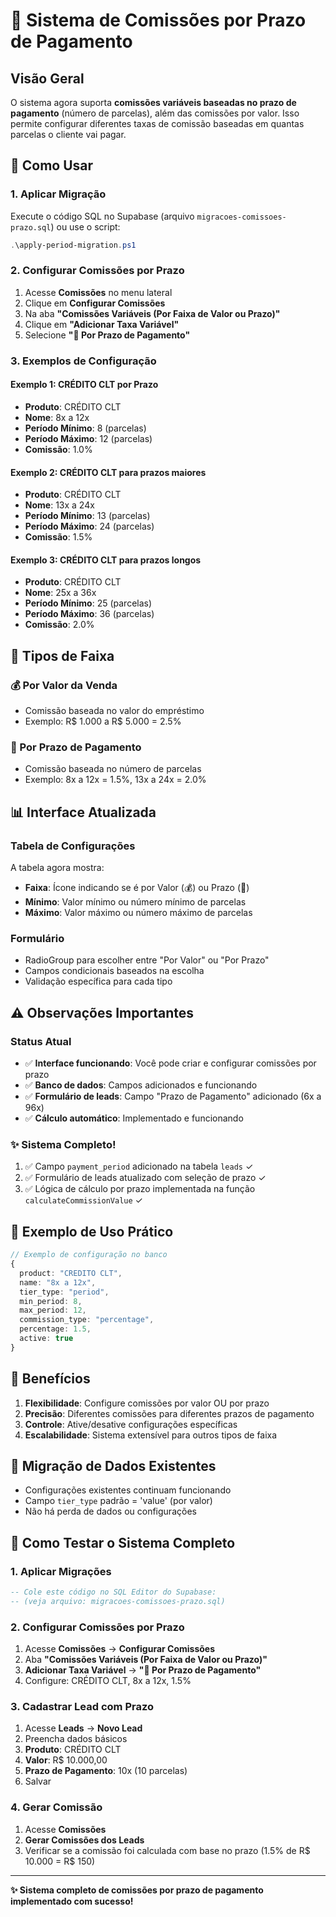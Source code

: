 # 📅 Sistema de Comissões por Prazo de Pagamento

## Visão Geral

O sistema agora suporta **comissões variáveis baseadas no prazo de pagamento** (número de parcelas), além das comissões por valor. Isso permite configurar diferentes taxas de comissão baseadas em quantas parcelas o cliente vai pagar.

## 🚀 Como Usar

### 1. Aplicar Migração

Execute o código SQL no Supabase (arquivo `migracoes-comissoes-prazo.sql`) ou use o script:

```powershell
.\apply-period-migration.ps1
```

### 2. Configurar Comissões por Prazo

1. Acesse **Comissões** no menu lateral
2. Clique em **Configurar Comissões**
3. Na aba **"Comissões Variáveis (Por Faixa de Valor ou Prazo)"**
4. Clique em **"Adicionar Taxa Variável"**
5. Selecione **"📅 Por Prazo de Pagamento"**

### 3. Exemplos de Configuração

#### Exemplo 1: CRÉDITO CLT por Prazo
- **Produto**: CRÉDITO CLT
- **Nome**: 8x a 12x
- **Período Mínimo**: 8 (parcelas)
- **Período Máximo**: 12 (parcelas)
- **Comissão**: 1.0%

#### Exemplo 2: CRÉDITO CLT para prazos maiores
- **Produto**: CRÉDITO CLT
- **Nome**: 13x a 24x
- **Período Mínimo**: 13 (parcelas)
- **Período Máximo**: 24 (parcelas)
- **Comissão**: 1.5%

#### Exemplo 3: CRÉDITO CLT para prazos longos
- **Produto**: CRÉDITO CLT
- **Nome**: 25x a 36x
- **Período Mínimo**: 25 (parcelas)
- **Período Máximo**: 36 (parcelas)
- **Comissão**: 2.0%

## 🔧 Tipos de Faixa

### 💰 Por Valor da Venda
- Comissão baseada no valor do empréstimo
- Exemplo: R$ 1.000 a R$ 5.000 = 2.5%

### 📅 Por Prazo de Pagamento
- Comissão baseada no número de parcelas
- Exemplo: 8x a 12x = 1.5%, 13x a 24x = 2.0%

## 📊 Interface Atualizada

### Tabela de Configurações
A tabela agora mostra:
- **Faixa**: Ícone indicando se é por Valor (💰) ou Prazo (📅)
- **Mínimo**: Valor mínimo ou número mínimo de parcelas
- **Máximo**: Valor máximo ou número máximo de parcelas

### Formulário
- RadioGroup para escolher entre "Por Valor" ou "Por Prazo"
- Campos condicionais baseados na escolha
- Validação específica para cada tipo

## ⚠️ Observações Importantes

### Status Atual
- ✅ **Interface funcionando**: Você pode criar e configurar comissões por prazo
- ✅ **Banco de dados**: Campos adicionados e funcionando
- ✅ **Formulário de leads**: Campo "Prazo de Pagamento" adicionado (6x a 96x)
- ✅ **Cálculo automático**: Implementado e funcionando

### ✨ Sistema Completo!
1. ✅ Campo `payment_period` adicionado na tabela `leads` ✓
2. ✅ Formulário de leads atualizado com seleção de prazo ✓
3. ✅ Lógica de cálculo por prazo implementada na função `calculateCommissionValue` ✓

## 📝 Exemplo de Uso Prático

```typescript
// Exemplo de configuração no banco
{
  product: "CREDITO CLT",
  name: "8x a 12x",
  tier_type: "period",
  min_period: 8,
  max_period: 12,
  commission_type: "percentage",
  percentage: 1.5,
  active: true
}
```

## 🎯 Benefícios

1. **Flexibilidade**: Configure comissões por valor OU por prazo
2. **Precisão**: Diferentes comissões para diferentes prazos de pagamento
3. **Controle**: Ative/desative configurações específicas
4. **Escalabilidade**: Sistema extensível para outros tipos de faixa

## 🔄 Migração de Dados Existentes

- Configurações existentes continuam funcionando
- Campo `tier_type` padrão = 'value' (por valor)
- Não há perda de dados ou configurações

## 🧪 Como Testar o Sistema Completo

### 1. Aplicar Migrações
```sql
-- Cole este código no SQL Editor do Supabase:
-- (veja arquivo: migracoes-comissoes-prazo.sql)
```

### 2. Configurar Comissões por Prazo
1. Acesse **Comissões** → **Configurar Comissões**
2. Aba **"Comissões Variáveis (Por Faixa de Valor ou Prazo)"**
3. **Adicionar Taxa Variável** → **"📅 Por Prazo de Pagamento"**
4. Configure: CRÉDITO CLT, 8x a 12x, 1.5%

### 3. Cadastrar Lead com Prazo
1. Acesse **Leads** → **Novo Lead**
2. Preencha dados básicos
3. **Produto**: CRÉDITO CLT
4. **Valor**: R$ 10.000,00
5. **Prazo de Pagamento**: 10x (10 parcelas)
6. Salvar

### 4. Gerar Comissão
1. Acesse **Comissões**
2. **Gerar Comissões dos Leads**
3. Verificar se a comissão foi calculada com base no prazo (1.5% de R$ 10.000 = R$ 150)

---

**✨ Sistema completo de comissões por prazo de pagamento implementado com sucesso!** 